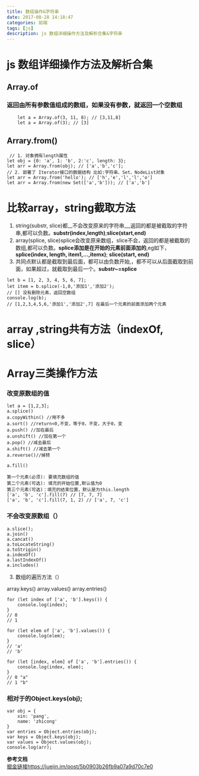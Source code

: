```yaml
---
title: 数组操作&字符串
date: 2017-08-28 14:18:47
categories: 前端
tags: [js]
description: js 数组详细操作方法及解析合集&字符串
---
```


# js 数组详细操作方法及解析合集

## Array.of 
### 返回由所有参数值组成的数组，如果没有参数，就返回一个空数组
```
    let a = Array.of(3, 11, 8); // [3,11,8]
    let a = Array.of(3); // [3]
```

## Arrary.from()

```
 // 1. 对象拥有length属性
let obj = {0: 'a', 1: 'b', 2:'c', length: 3};
let arr = Array.from(obj); // ['a','b','c'];
// 2. 部署了 Iterator接口的数据结构 比如:字符串、Set、NodeList对象
let arr = Array.from('hello'); // ['h','e','l','l','o']
let arr = Array.from(new Set(['a','b'])); // ['a','b']
```

# 比较array，string截取方法
1. string(substr, slice)都__不会改变原来的字符串__,返回的都是被截取的字符串,都可以负数。__substr(index,length)__;__slice(start,end)__
2. array(splice, slice)splice会改变原来数组，slice不会，返回的都是被截取的数组,都可以负数。__splice添加是在开始的元素前面添加的__,eg如下，__splice(index, length, item1,...,itemx)__; __slice(start, end)__
3. 共同点默认都是截取到最后面，都可以由负数开始,，都不可以从后面截取到前面，如果超过，就截取到最后一个。__substr~=splice__
```
let b = [1, 2, 3, 4, 5, 6, 7];
let item = b.splice(-1,0,'添加1','添加2'); 
// [] 没有删除元素，返回空数组
console.log(b); 
// [1,2,3,4,5,6,'添加1','添加2',7] 在最后一个元素的前面添加两个元素
```

# array ,string共有方法（indexOf, slice）


# Array三类操作方法
### 改变原数组的值
```
let a = [1,2,3];
a.splice()
a.copyWithin() //用不多
a.sort() //return<0,不变，等于0，不变，大于0，变
a.push() //加在最后
a.unshift() //加在第一个
a.pop() //减去最后
a.shift() //减去第一个
a.reverse()//掉转

a.fill()

第一个元素(必须): 要填充数组的值
第二个元素(可选): 填充的开始位置,默认值为0
第三个元素(可选)：填充的结束位置，默认是为this.length
['a', 'b', 'c'].fill(7) // [7, 7, 7]
['a', 'b', 'c'].fill(7, 1, 2) // ['a', 7, 'c']
```
### 不会改变原数组（）
```
a.slice();
a.join()
a.cancat()
a.toLocateString()
a.toStrigin()
a.indexOf()
a.lastIndexOf()
a.includes()
```
3. 数组的遍历方法（）

array.keys()
array.values()
array.entries()

```
for (let index of ['a', 'b'].keys()) {
    console.log(index);
}
// 0
// 1

for (let elem of ['a', 'b'].values()) {
    console.log(elem);
}
// 'a'
// 'b'

for (let [index, elem] of ['a', 'b'].entries()) {
    console.log(index, elem);
}
// 0 "a"
// 1 "b"
```

### 相对于的Object.keys(obj);
```
var obj = {
    xin: 'pang',
    name: 'zhicong'
}
var entries = Object.entries(obj);
var keys = Object.keys(obj);
var values = Object.values(obj);
console.log(arr);
```


__参考文档__  
[掘金链接https://juejin.im/post/5b0903b26fb9a07a9d70c7e0](https://juejin.im/post/5b0903b26fb9a07a9d70c7e0)



